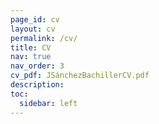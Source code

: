 ```yaml
---
page_id: cv
layout: cv
permalink: /cv/
title: CV
nav: true
nav_order: 3
cv_pdf: JSánchezBachillerCV.pdf
description: 
toc:
  sidebar: left
---
```

